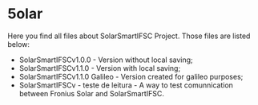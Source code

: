 # 5olar
Here you find all files about SolarSmartIFSC Project.
Those files are listed below:

- SolarSmartIFSCv1.0.0 - Version without local saving;
- SolarSmartIFSCv1.1.0 - Version with local saving;
- SolarSmartIFSCv1.1.0 Galileo - Version created for galileo purposes;
- SolarSmartIFSCv - teste de leitura - A way to test comunnication between Fronius Solar and SolarSmartIFSC.


